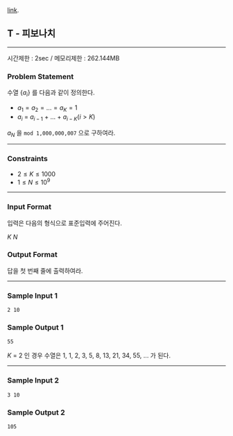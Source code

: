 [link](http://tdpc.contest.atcoder.jp/tasks/tdpc_fibonacci).

## T - 피보나치

----------

시간제한 : 2sec / 메모리제한 : 262.144MB

### Problem Statement


수열 {$a_i$} 를 다음과 같이 정의한다.
* $a_1 = a_2 = ... = a_K = 1$
* $a_i$ = $a_{i-1}$ + ... + $a_{i-K} (i > K)$

$a_N$ 을 `mod 1,000,000,007` 으로 구하여라.

----------

### Constraints

* $2 ≤ K ≤ 1000$
* $1 ≤ N ≤ 10^9$

----------

### Input Format

입력은 다음의 형식으로 표준입력에 주어진다.

>
$K$ $N$

### Output Format

답을 첫 번째 줄에 출력하여라.

----------

### Sample Input 1

```
2 10
```

### Sample Output 1

```
55
```

$K$ = 2 인 경우 수열은 1, 1, 2, 3, 5, 8, 13, 21, 34, 55, ... 가 된다.

----------

### Sample Input 2

```
3 10
```

### Sample Output 2

```
105
```

